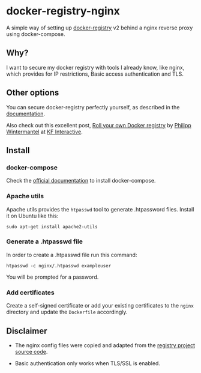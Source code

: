 # docker-registry-nginx

A simple way of setting up [docker-registry] v2 behind a nginx reverse proxy using docker-compose.

## Why?
I want to secure my docker registry with tools I already know, like nginx, which provides for IP restrictions,
Basic access authentication and TLS.

## Other options
You can secure docker-registry perfectly yourself, as described in the [documentation].

Also check out this excellent post, [Roll your own Docker registry] by [Philipp Wintermantel] at [KF Interactive].

## Install

### docker-compose
Check the [official documentation] to install docker-compose.

### Apache utils
Apache utils provides the `htpasswd` tool to generate .htpassword files.
Install it on Ubuntu like this:

```
sudo apt-get install apache2-utils
```

### Generate a .htpasswd file
In order to create a .htpasswd file run this command:

```
htpasswd -c nginx/.htpasswd exampleuser
```

You will be prompted for a password.

### Add certificates
Create a self-signed certificate or add your existing certificates to the `nginx` directory and update the `Dockerfile` accordingly.

## Disclaimer
* The nginx config files were copied and adapted from the [registry project source code].

* Basic authentication only works when TLS/SSL is enabled.

[docker-registry]: https://github.com/docker/distribution#more-about-registry-20
[Roll your own Docker registry]: http://www.kf-interactive.com/blog/roll-your-own-docker-registry-with-docker-compose-supervisor-and-nginx/
[Philipp Wintermantel]: https://twitter.com/acidrain
[documentation]: https://github.com/docker/distribution/blob/master/docs/deploying.md
[registry project source code]: https://github.com/docker/distribution/tree/release/2.0/contrib/compose/nginx
[KF Interactive]: http://www.kf-interactive.com/
[official documentation]: https://docs.docker.com/compose/install/
